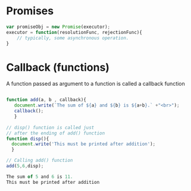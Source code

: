 # Promises
```js
var promiseObj = new Promise(executor);
executor = function(resolutionFunc, rejectionFunc){
    // typically, some asynchronous operation.
}
```

# Callback (functions)
A function passed as argument to a function is called a callback function  
```js

function add(a, b , callback){ 
   document.write(`The sum of ${a} and ${b} is ${a+b}.` +"<br>"); 
   callback(); 
   } 
     
// disp() function is called just 
// after the ending of add() function  
function disp(){ 
  document.write('This must be printed after addition'); 
  } 

// Calling add() function 
add(5,6,disp); 
```
```js
The sum of 5 and 6 is 11.
This must be printed after addition
```

